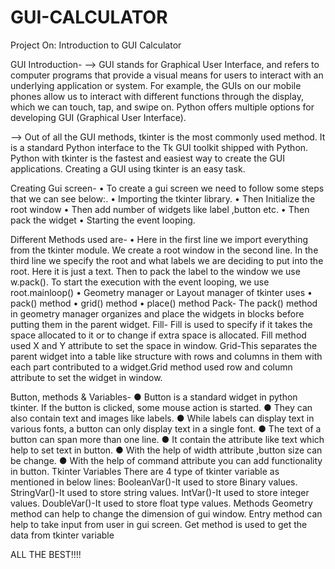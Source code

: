 # GUI-CALCULATOR
Project On: Introduction to GUI  Calculator

GUI Introduction-
--> GUI stands for Graphical User Interface, and refers to 
computer programs that provide a visual means for 
users to interact with an underlying application or 
system. For example, the GUIs on our mobile phones 
allow us to interact with different functions through the 
display, which we can touch, tap, and swipe on.
Python offers multiple options for developing GUI 
(Graphical User Interface).

--> Out of all the GUI methods, tkinter is the most commonly used method. 
It is a standard Python interface to the Tk GUI toolkit 
shipped with Python. Python with tkinter is the fastest 
and easiest way to create the GUI applications. 
Creating a GUI using tkinter is an easy task.

Creating Gui screen-
• To create a gui screen we need to follow some steps that we can see below:.
• Importing the tkinter library.
• Then Initialize the root window
• Then add number of widgets like label
 ,button etc.
• Then pack the widget
• Starting the event looping.

Different Methods used are-
• Here in the first line we import everything from the tkinter module. We create a root window in the second
line. In the third line we specify the root and what labels we are deciding to put into the root. Here it is just
a text. Then to pack the label to the window we use w.pack(). To start the execution with the event
looping, we use root.mainloop()
• Geometry manager or Layout manager of tkinter uses
• pack() method
• grid() method
• place() method
Pack- The pack() method in geometry manager organizes and place the widgets in blocks before putting 
them in the parent widget.
Fill- Fill is used to specify if it takes the space allocated to it or to change if extra space is allocated.
 Fill method used X and Y attribute to set the space in window.
Grid-This separates the parent widget into a table like structure with rows and columns in them with each part
contributed to a widget.Grid method used row and column attribute to set the widget in window.

Button, methods & Variables-
● Button is a standard widget in python tkinter. If the button is clicked, some mouse action is started.
● They can also contain text and images like labels.
● While labels can display text in various fonts, a button can only display text in a single font.
● The text of a button can span more than one line.
● It contain the attribute like text which help to set text in button.
● With the help of width attribute ,button size can be change.
● With the help of command attribute you can add functionality in button.
Tkinter Variables
There are 4 type of tkinter variable as mentioned in below lines:
BooleanVar()-It used to store Binary values.
StringVar()-It used to store string values.
IntVar()-It used to store integer values.
DoubleVar()-It used to store float type values.
Methods
Geometry method can help to change the dimension of gui window.
Entry method can help to take input from user in gui screen.
Get method is used to get the data from tkinter variable


ALL THE BEST!!!!
